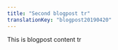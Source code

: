 ```yaml
---
title: "Second blogpost tr"
translationKey: "blogpost20190420"
---
```


This is blogpost content tr
